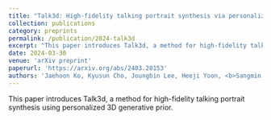 ```yaml
---
title: "Talk3d: High-fidelity talking portrait synthesis via personalized 3d generative prior"
collection: publications
category: preprints
permalink: /publication/2024-talk3d
excerpt: "This paper introduces Talk3d, a method for high-fidelity talking portrait synthesis using personalized 3D generative prior."
date: 2024-03-30
venue: 'arXiv preprint'
paperurl: 'https://arxiv.org/abs/2403.20153'
authors: 'Jaehoon Ko, Kyusun Cho, Joungbin Lee, Heeji Yoon, <b>Sangmin Lee</b>, Sangjun Ahn, and Seungryong Kim'
---
```


This paper introduces Talk3d, a method for high-fidelity talking portrait synthesis using personalized 3D generative prior.
